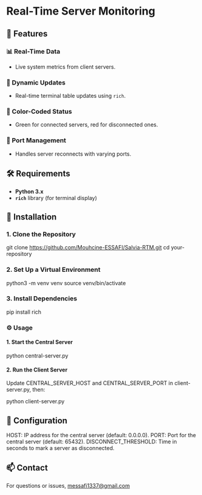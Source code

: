 # Real-Time Server Monitoring

## 🚀 Features

### 📊 Real-Time Data
- Live system metrics from client servers.

### 🔄 Dynamic Updates
- Real-time terminal table updates using `rich`.

### 🎨 Color-Coded Status
- Green for connected servers, red for disconnected ones.

### 🔌 Port Management
- Handles server reconnects with varying ports.

## 🛠️ Requirements

- **Python 3.x**
- **`rich`** library (for terminal display)

## 📝 Installation

### 1. Clone the Repository


git clone https://github.com/Mouhcine-ESSAFI/Salvia-RTM.git
cd your-repository 

### 2. Set Up a Virtual Environment

python3 -m venv venv
source venv/bin/activate

### 3. Install Dependencies
pip install rich

### ⚙️ Usage
#### 1. Start the Central Server
python central-server.py

#### 2. Run the Client Server
Update CENTRAL_SERVER_HOST and CENTRAL_SERVER_PORT in client-server.py, then:

python client-server.py

## 🔧 Configuration
HOST: IP address for the central server (default: 0.0.0.0).
PORT: Port for the central server (default: 65432).
DISCONNECT_THRESHOLD: Time in seconds to mark a server as disconnected.

## 📫 Contact
For questions or issues, messafi1337@gmail.com
